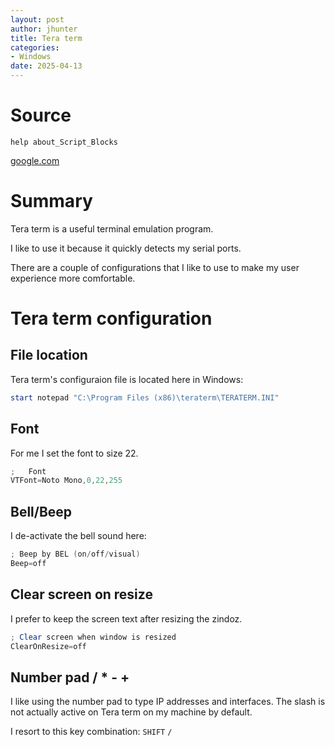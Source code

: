 ```yaml
---
layout: post
author: jhunter
title: Tera term
categories:
- Windows
date: 2025-04-13
---
```


# Source
`help about_Script_Blocks`

[google.com](www.google.com)

# Summary
Tera term is a useful terminal emulation program.

I like to use it because it quickly detects my serial ports.

There are a couple of configurations that I like to use to make my user experience more comfortable.

# Tera term configuration 
## File location
Tera term's configuraion file is located here in Windows:
```powershell
start notepad "C:\Program Files (x86)\teraterm\TERATERM.INI"
```

## Font
For me I set the font to size 22. 
```powershell
;	Font
VTFont=Noto Mono,0,22,255
```

## Bell/Beep
I de-activate the bell sound here:
```powershell
; Beep by BEL (on/off/visual)
Beep=off
```

## Clear screen on resize
I prefer to keep the screen text after resizing the zindoz.
```powershell
; Clear screen when window is resized
ClearOnResize=off
```

## Number pad / * - +
I like using the number pad to type IP addresses and interfaces. The slash is not actually active on Tera term on my machine by default.

I resort to this key combination:  `SHIFT` `/`

